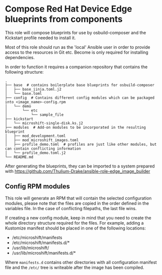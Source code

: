 # Compose Red Hat Device Edge blueprints from components
This role will compose blueprints for use by osbuild-composer and the Kickstart profile needed to install it.

Most of this role should run as the 'local' Ansible user in order to provide access to the resources in Git etc. Become is only required for installing dependencies.

In order to function it requires a companion repository that contains the following structure:

```
.
├── base  # contains boilerplate base blueprints for osbuild-composer
│   ├── base_jinja.toml.j2
│   └── base.toml
├── config  # Contains different config modules which can be packaged into <image_name>-config.rpm
│   └── demo
│       └── etc
│           └── sample_file
├── kickstart
│   └── microshift-single-disk.ks.j2
├── modules  # Add-on modules to be incorporated in the resulting blueprint
│   ├── mod_development.toml
│   ├── mod_microshift_images.toml
│   ├── profile_demo.toml  # profiles are just like other modules, but can contain conflicting information
│   └── profile_demo.toml.j2
└── README.md
```

After generating the blueprints, they can be imported to a system prepared with https://github.com/Thulium-Drake/ansible-role-edge_image_builder

## Config RPM modules
This role will generate an RPM that will contain the selected configuration modules, please note that the files are copied in the order defined in the variables file. In the case of conflicting filepaths, the last file wins.

If creating a new config module, keep in mind that you need to create the whole directory structure required for the files. For example, adding a Kustomize manifest should be placed in one of the following locations:

  * /etc/microshift/manifests
  * /etc/microshift/manifests.d/*
  * /usr/lib/microshift/
  * /usr/lib/microshift/manifests.d/*

Where ```manifests.d``` contains other directories with all configuration manifest file and the ```/etc/``` tree is writeable after the image has been compiled.
